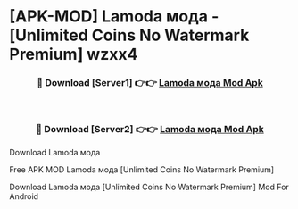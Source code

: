 # [APK-MOD] Lamoda  мода - [Unlimited Coins No Watermark Premium] wzxx4



<div align="center">
<h3>🔴 Download [Server1] 👉👉 <a href="https://momento.my/?title=Lamoda__мода">Lamoda  мода Mod Apk</a></h3><br>

<h3>🔴 Download [Server2] 👉👉 <a href="https://momento.my/?title=Lamoda__мода">Lamoda  мода Mod Apk</a></h3>
</div>



Download Lamoda  мода 

Free APK MOD Lamoda  мода [Unlimited Coins No Watermark Premium]

Download Lamoda  мода [Unlimited Coins No Watermark Premium] Mod For Android
